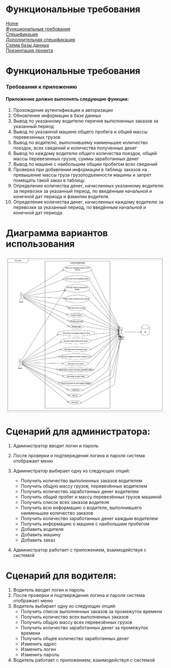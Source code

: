 # Функциональные требования

[Home](../index.md)    
[Функциональные требования](../pages/functionalRequirements.md)  
[Спецификация](../pages/specification.md)  
[Дополнительная спецификация](../pages/dopSpecification.md)   
[Схема базы данных](../pages/databaseSchema.md)  
[Презентация проекта](../pages/projectPresentation.md)          

# Функциональные требования

### Требования к приложению

#### Приложение должно выполнять следующие функции:
1. Прохождение аутентификации и авторизации
2. Обновление информации в базе данных
3. Вывод по указанному водителю перечня выполненных заказов за указанный период
4. Вывод по указанной машине общего пробега и общей массы перевезенных грузов
5. Вывод по водителю, выполнившему наименьшее количество поездок, всех сведений и количества полученных денег
6. Вывод по каждому водителю общего количества поездок, общей массы перевезенных грузов, суммы заработанных денег
7. Вывод по машине с наибольшим общим пробегом всех сведений
8. Проверка при добавлении информации в таблицу заказов на превышение массы груза грузоподъемности машины и запрет помещать такой заказ в таблицу.
9. Определение количества денег, начисленных указанному водителю за перевозки за указанный период, по введённым начальной и конечной дат периода и фамилии водителя.
10. Определение количества денег, начисленных каждому водителю за перевозки за указанный период, по введённым начальной и конечной дат периода.

# Диаграмма вариантов использования
![use_case](https://github.com/fpmi-tp2024/tpmp-rvn-lab5-libra/blob/6ed8aa7117b954beda18f5ad4e92710aa1b4f257/UML%20diagrams/use_case.png?raw=true)

# Сценарий для администратора:

1. Администратор вводит логин и пароль
2. После проверки и подтверждения логина и пароля система отображает меню
3. Администратор выбирает одну из следующих опций:
    * Получить количество выполненных заказов водителем
    * Получить общую массу грузов, перевезённых водителем
    * Получить количество заработанных денег водителем
    * Получить общий пробег и массу перевезённых грузов машиной
    * Получить список всех заказов водителя
    * Получить всю информацию о водителе, выполнившего наименьшее количество заказов
    * Получить количество заработанных денег каждым водителем
    * Получить информацию о машине с наибольшим пробегом
    * Добавить водителя
    * Добавить машину
    * Добавить заказ

4. Администратор работает с приложением, взаимодействуя с системой

# Сценарий для водителя:
1. Водитель вводит логин и пароль
2. После проверки и подтверждения логина и пароля система отображает меню
3. Водитель выбирает одну из следующих опций:
    * Получить список выполненных заказов за промежуток времени
    * Получить количество всех выполненных заказов
    * Получить общую массу всех перевезённых грузов
    * Получить количество заработанных денег за промежуток времени
    * Получить общее количество заработанных денег
    * Изменить адрес
    * Изменить логин
    * Изменить пароль
4. Водитель работает с приложением, взаимодействуя с системой
